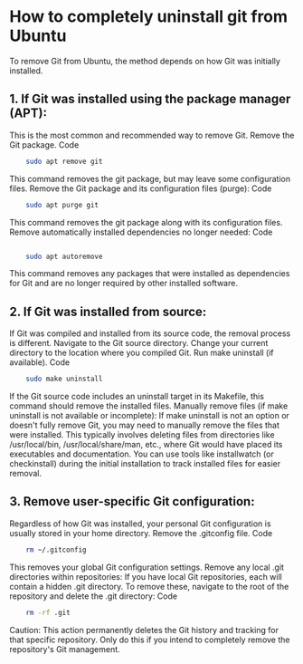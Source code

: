 #  How to completely uninstall git from Ubuntu 

To remove Git from Ubuntu, the method depends on how Git was initially installed.

## 1. If Git was installed using the package manager (APT):
This is the most common and recommended way to remove Git. Remove the Git package.
Code
```bash
    sudo apt remove git
```

This command removes the git package, but may leave some configuration files.
Remove the Git package and its configuration files (purge):
Code
```bash
    sudo apt purge git

```  
This command removes the git package along with its configuration files.
Remove automatically installed dependencies no longer needed:
Code

```bash

    sudo apt autoremove
```
This command removes any packages that were installed as dependencies for Git and are no longer required by other installed software.

## 2. If Git was installed from source:
If Git was compiled and installed from its source code, the removal process is different. Navigate to the Git source directory.
Change your current directory to the location where you compiled Git. Run make uninstall (if available).
Code
```bash
    sudo make uninstall
```

If the Git source code includes an uninstall target in its Makefile, this command should remove the installed files.
Manually remove files (if make uninstall is not available or incomplete):
If make uninstall is not an option or doesn't fully remove Git, you may need to manually remove the files that were installed. This typically involves deleting files from directories like /usr/local/bin, /usr/local/share/man, etc., where Git would have placed its executables and documentation. You can use tools like installwatch (or checkinstall) during the initial installation to track installed files for easier removal.

## 3. Remove user-specific Git configuration:
Regardless of how Git was installed, your personal Git configuration is usually stored in your home directory. Remove the .gitconfig file.
Code
```bash
    rm ~/.gitconfig
```
This removes your global Git configuration settings.
Remove any local .git directories within repositories:
If you have local Git repositories, each will contain a hidden .git directory. To remove these, navigate to the root of the repository and delete the .git directory:
Code
```bash
    rm -rf .git
```
Caution: This action permanently deletes the Git history and tracking for that specific repository. Only do this if you intend to completely remove the repository's Git management.